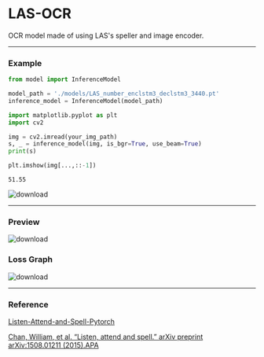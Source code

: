 # LAS-OCR

OCR model made of using LAS's speller and image encoder.

---

### Example

```python
from model import InferenceModel

model_path = './models/LAS_number_enclstm3_declstm3_3440.pt'
inference_model = InferenceModel(model_path)
```
```python
import matplotlib.pyplot as plt
import cv2

img = cv2.imread(your_img_path)
s, _ = inference_model(img, is_bgr=True, use_beam=True)
print(s)

plt.imshow(img[...,::-1])
```
```
51.55
```
![download](https://github.com/tetrapod0/LAS-OCR/assets/48349693/f1108625-a409-4080-a8fe-2ab333b6c7c9)

---

### Preview
![download](https://github.com/tetrapod0/LAS-OCR/assets/48349693/3d095616-a443-4539-8993-1374e747b3fd)

### Loss Graph
![download](https://github.com/tetrapod0/LAS-OCR/assets/48349693/59e51897-332f-4777-b95e-3074603d34e5)

---

### Reference

[Listen-Attend-and-Spell-Pytorch](https://github.com/AzizCode92/Listen-Attend-and-Spell-Pytorch)

[Chan, William, et al. “Listen, attend and spell.” arXiv preprint arXiv:1508.01211 (2015).APA](https://arxiv.org/pdf/1508.01211.pdf)
